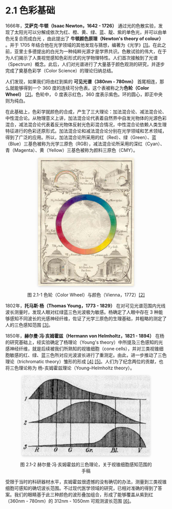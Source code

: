 
# 2.1 色彩基础

1666年，**艾萨克·牛顿（Isaac Newton，1642 - 1726）** 通过光的色散实验，发现了太阳光可以分解成依次为红、橙、黄、绿、蓝、靛、紫的单色光，并可以由单色光复合而成白光 ，由此提出了 **牛顿颜色原理（Newton's theory of colour）** 。并于 1705 年结合他在光学领域的其他发现与猜想，编著为《光学》[\[1\]][ref]。在此之前，亚里士多德提出的白光为一种纯粹光源才是学界共识。色散试验的伟大，在于为人们揭示了人类视觉感知色彩形式的光学物理特性。人们首次接触到了光谱（Spectrum）概念。此后，人们对光谱进行了大量基于颜色观测的研究，并逐步完成了奠基色彩学（Color Science）的理论归纳总结。

人们发现，如果我们将由红到紫的 **可见光谱（380nm - 780nm）** 首尾相连，那么就能够得到一个 360 度的连续可分色表。这个表被称之为**色轮（Color Wheel）** [\[2\]][ref]。色轮中， 0 度表示红色，360 度表示紫色。环的圆心，即正中央则为纯白。

在此基础上，色彩学就颜色的合成，产生了三大理论：加法混合论、减法混合论、中性混合论。从物理意义上讲，加法混合论代表着自然界中自发光物体的光源色彩混合，减法混合论代表着反光物体反射光色彩混合情况，中性混合论依赖人类生理特征进行的色彩还原形式。加法混合论和减法混合论分别在光学领域和艺术领域，得到了广泛的应用。所以，加法混合论所采用的红（Red）、绿（Green）、蓝（Blue）三基色被称为光学三原色（RGB），减法混合论所采用的深红（Cyan）、青（Magenta）、黄（Yellow）三基色被称为颜料三原色（CMY）。

<center>
<figure>
   <img style="border-radius: 0.3125em;
      box-shadow: 0 2px 4px 0 rgba(34,36,38,.12),0 2px 10px 0 rgba(34,36,38,.08);" 
      width = "300" height = "400"
      src="../../Pictures/color wheel.jpg" alt="">
   <figcaption>
      <p>图 2.1-1 色轮（Color Wheel）与颜色（Vienna，1772）<a href="References_3.md">[2]</a></p>
   </figcaption>
</figure>
</center>

1802年，**托马斯·杨（Thomas Young，1773 - 1829）** 在对可见光谱范围内光线波长测量时，发现人眼对红绿蓝三色光波极为敏感。杨确定了人眼中存在 3 种能够感知不同波长的光感神经纤维，佐证了光学三原色的生理基础，并粗略的测定了人的三色感知范围 [\[3\]][ref]。

1850年，**赫尔曼·冯·亥姆霍兹（Hermann von Helmholtz，1821 - 1894）** 在杨的研究基础上，经实验确定了杨理论（Young's theory）中所提及三色感知的光感神经纤维，就是后续被我们所熟知的视锥细胞（cone cells），并对三类视锥细胞敏感的红、绿、蓝三色所对应光波波长进行了重测定。由此，进一步推动了三色理论（trichromatic theory）雏形的形成 [\[4\]][ref] [\[5\]][ref]。人们为了纪念两位的贡献，也将三色理论称为 杨-亥姆霍兹理论（Young–Helmholtz theory）。

<center>
<figure>
   <img style="border-radius: 0.3125em;
      box-shadow: 0 2px 4px 0 rgba(34,36,38,.12),0 2px 10px 0 rgba(34,36,38,.08);"  
      width = "400" height = "250"
      src="../../Pictures/YoungHelm.jpg" alt="">
   <figcaption>
      <p>图 2.1-2 赫尔曼·冯·亥姆霍兹的三色理论，关于视锥细胞感知范围的手稿</p>
   </figcaption>
</figure>
</center>

受限于当时的科研器材水平，亥姆霍兹很遗憾的没有确切的办法，测量到三类视锥细胞可感知的确切波长范围。不过现代医学领域的研究，已相对准确的得到了答案。我们的眼睛基于此三种颜色的波形叠加组合，形成了能够覆盖从紫到红（360nm - 780nm）的 312nm - 1050nm 可观测波长范围 [\[6\]][ref]。


[ref]: References_2.md